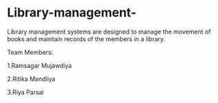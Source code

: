 # Library-management-
Library management systems are designed to manage the movement of books and maintain records of the members in a library.

Team Members:

1.Ramsagar Mujawdiya	

2.Ritika Mandliya	

3.Riya Parsai
